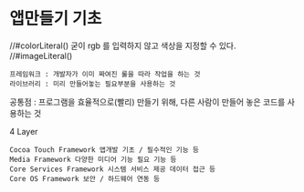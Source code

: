 # 앱만들기 기초

//#colorLiteral() 굳이 rgb 를 입력하지 않고 색상을 지정할 수 있다.
//#imageLiteral()

    프레임워크 : 개발자가 이미 짜여진 룰을 따라 작업을 하는 것
    라이브러리 : 미리 만들어놓는 필요부분을 사용하는 것
    
공통점 : 프로그램을 효율적으로(빨리) 만들기 위해, 다른 사람이 만들어 놓은 코드를 사용하는 것

4 Layer

    Cocoa Touch Framework 앱개발 기초 / 필수적인 기능 등
    Media Framework 다양한 미디어 기능 필요 기능 등
    Core Services Framework 시스템 서비스 제공 데이터 접근 등
    Core OS Framework 보안 / 하드웨어 연동 등
    
